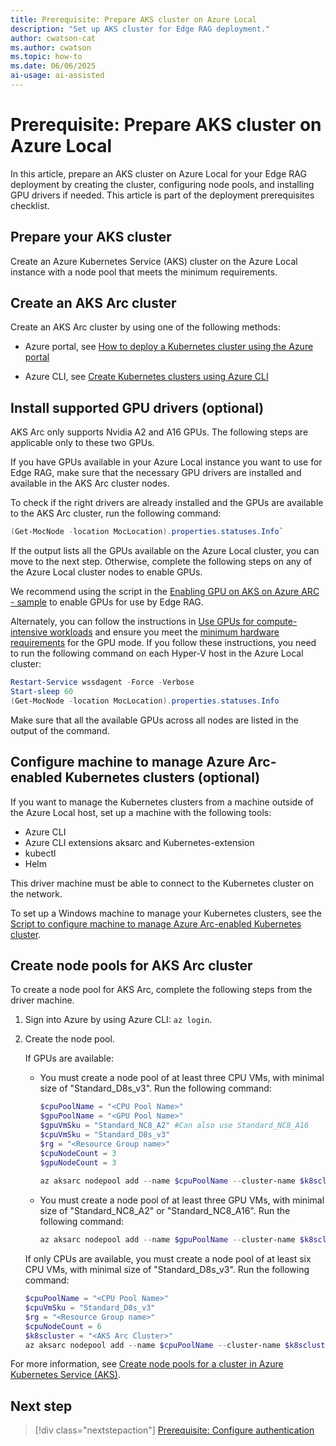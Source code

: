 ```yaml
---
title: Prerequisite: Prepare AKS cluster on Azure Local
description: "Set up AKS cluster for Edge RAG deployment."
author: cwatson-cat
ms.author: cwatson
ms.topic: how-to
ms.date: 06/06/2025
ai-usage: ai-assisted
---
```


# Prerequisite: Prepare AKS cluster on Azure Local

In this article, prepare an AKS cluster on Azure Local for your Edge RAG deployment by creating the cluster, configuring node pools, and installing GPU drivers if needed. This article is part of the deployment prerequisites checklist.

## Prepare your AKS cluster

Create an Azure Kubernetes Service (AKS) cluster on the Azure Local instance with a node pool that meets the minimum requirements.

## Create an AKS Arc cluster

Create an AKS Arc cluster by using one of the following methods:

- Azure portal, see [How to deploy a Kubernetes cluster using the Azure portal](/azure/aks/hybrid/aks-create-clusters-portal)

- Azure CLI, see [Create Kubernetes clusters using Azure CLI](/azure/aks/hybrid/aks-create-clusters-cli)

## Install supported GPU drivers (optional)

AKS Arc only supports Nvidia A2 and A16 GPUs. The following steps are applicable only to these two GPUs.

If you have GPUs available in your Azure Local instance you want to use for Edge RAG, make sure that the necessary GPU drivers are installed and available in the AKS Arc cluster nodes.

To check if the right drivers are already installed and the GPUs are available to the AKS Arc cluster, run the following command:

```powershell
(Get-MocNode -location MocLocation).properties.statuses.Info`
```

If the output lists all the GPUs available on the Azure Local cluster, you can move to the next step. Otherwise, complete the following steps on any of the Azure Local cluster nodes to enable GPUs.

We recommend using the script in the [Enabling GPU on AKS on Azure ARC - sample](enable-gpu-aks.md) to enable GPUs for use by Edge RAG.

Alternately, you can follow the instructions in [Use GPUs for compute-intensive workloads](/azure/aks/hybrid/deploy-gpu-node-pool) and ensure you meet the [minimum hardware requirements](requirements.md#minimum-hardware-requirements) for the GPU mode. If you follow these instructions, you need to run the following command on each Hyper-V host in the Azure Local cluster:

```powershell
Restart-Service wssdagent -Force -Verbose 
Start-sleep 60
(Get-MocNode -location MocLocation).properties.statuses.Info
```

Make sure that all the available GPUs across all nodes are listed in the output of the command.

## Configure machine to manage Azure Arc-enabled Kubernetes clusters (optional)

If you want to manage the Kubernetes clusters from a machine outside of the Azure Local host, set up a machine with the following tools:

- Azure CLI
- Azure CLI extensions aksarc and Kubernetes-extension
- kubectl
- Helm

This driver machine must be able to connect to the Kubernetes cluster on the network.

To set up a Windows machine to manage your Kubernetes clusters, see the [Script to configure machine to manage Azure Arc-enabled Kubernetes cluster](configure-driver-machine.md).

## Create node pools for AKS Arc cluster

To create a node pool for AKS Arc, complete the following steps from the driver machine. 

1. Sign into Azure by using Azure CLI: `az login`.
1. Create the node pool.

   If GPUs are available:

   - You must create a node pool of at least three CPU VMs, with minimal size of "Standard_D8s_v3". Run the following command:
   
    	```powershell
    	$cpuPoolName = "<CPU Pool Name>"
    	$gpuPoolName = "<GPU Pool Name>"
    	$gpuVmSku = "Standard_NC8_A2" #Can also use Standard_NC8_A16
    	$cpuVmSku = "Standard_D8s_v3"
    	$rg = "<Resource Group name>"
    	$cpuNodeCount = 3
    	$gpuNodeCount = 3
    			
    	az aksarc nodepool add --name $cpuPoolName --cluster-name $k8scluster -g $rg --node-count $cpuNodeCount --node-vm-size $cpuVmSku
    	```
   
   - You must create a node pool of at least three GPU VMs, with minimal size of "Standard_NC8_A2" or "Standard_NC8_A16". Run the following command:
   
    	```powershell
    	az aksarc nodepool add --name $gpuPoolName --cluster-name $k8scluster -g $rg --node-count $gpuNodeCount  --node-vm-size $gpuVmSku
    	```
   
   If only CPUs are available, you must create a node pool of at least six CPU VMs, with minimal size of "Standard_D8s_v3". Run the following command:
   
    ```powershell
    $cpuPoolName = "<CPU Pool Name>"
    $cpuVmSku = "Standard_D8s_v3"
    $rg = "<Resource Group name>"
    $cpuNodeCount = 6
    $k8scluster = "<AKS Arc Cluster>"
    az aksarc nodepool add --name $cpuPoolName --cluster-name $k8scluster -g $rg --node-count $cpuNodeCount --node-vm-size $cpuVmSku
    ```

For more information, see [Create node pools for a cluster in Azure Kubernetes Service (AKS)](/azure/aks/create-node-pools).

## Next step

> [!div class="nextstepaction"]
> [Prerequisite: Configure authentication](prerequisites-configure-authentication.md)
